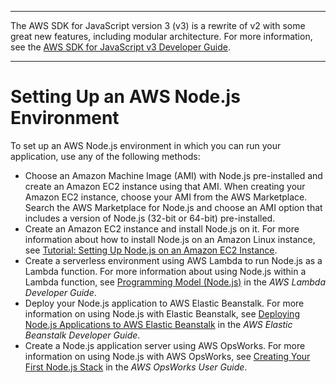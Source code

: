 --------

The AWS SDK for JavaScript version 3 \(v3\) is a rewrite of v2 with some great new features, including modular architecture\. For more information, see the [AWS SDK for JavaScript v3 Developer Guide](https://docs.aws.amazon.com/sdk-for-javascript/v3/developer-guide/welcome.html)\.

--------

# Setting Up an AWS Node\.js Environment<a name="setting-up-node"></a>

To set up an AWS Node\.js environment in which you can run your application, use any of the following methods:
+ Choose an Amazon Machine Image \(AMI\) with Node\.js pre\-installed and create an Amazon EC2 instance using that AMI\. When creating your Amazon EC2 instance, choose your AMI from the AWS Marketplace\. Search the AWS Marketplace for Node\.js and choose an AMI option that includes a version of Node\.js \(32\-bit or 64\-bit\) pre\-installed\.
+ Create an Amazon EC2 instance and install Node\.js on it\. For more information about how to install Node\.js on an Amazon Linux instance, see [Tutorial: Setting Up Node\.js on an Amazon EC2 Instance](setting-up-node-on-ec2-instance.md)\.
+ Create a serverless environment using AWS Lambda to run Node\.js as a Lambda function\. For more information about using Node\.js within a Lambda function, see [Programming Model \(Node\.js\)](https://docs.aws.amazon.com/lambda/latest/dg/programming-model.html) in the *AWS Lambda Developer Guide*\.
+ Deploy your Node\.js application to AWS Elastic Beanstalk\. For more information on using Node\.js with Elastic Beanstalk, see [Deploying Node\.js Applications to AWS Elastic Beanstalk](https://docs.aws.amazon.com/elasticbeanstalk/latest/dg/create_deploy_nodejs.html) in the *AWS Elastic Beanstalk Developer Guide*\. 
+ Create a Node\.js application server using AWS OpsWorks\. For more information on using Node\.js with AWS OpsWorks, see [Creating Your First Node\.js Stack](https://docs.aws.amazon.com/opsworks/latest/userguide/gettingstarted-node.html) in the *AWS OpsWorks User Guide*\.